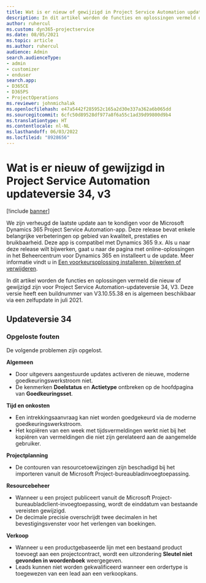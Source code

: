 ```yaml
---
title: Wat is er nieuw of gewijzigd in Project Service Automation updateversie 34, v3
description: In dit artikel worden de functies en oplossingen vermeld die beschikbaar zijn in Project Service Automation-updateversie 34, V3.
author: ruhercul
ms.custom: dyn365-projectservice
ms.date: 08/05/2021
ms.topic: article
ms.author: ruhercul
audience: Admin
search.audienceType:
- admin
- customizer
- enduser
search.app:
- D365CE
- D365PS
- ProjectOperations
ms.reviewer: johnmichalak
ms.openlocfilehash: e47a5442f285952c165a2d30e337a362a6b065dd
ms.sourcegitcommit: 6cfc50d89528df977a8f6a55c1ad39d99800d9b4
ms.translationtype: HT
ms.contentlocale: nl-NL
ms.lasthandoff: 06/03/2022
ms.locfileid: "8928656"
---
```

# <a name="whats-new-or-changed-in-project-service-automation-update-release-34-v3"></a>Wat is er nieuw of gewijzigd in Project Service Automation updateversie 34, v3

[!include [banner](../includes/psa-now-project-operations.md)]

We zijn verheugd de laatste update aan te kondigen voor de Microsoft Dynamics 365 Project Service Automation-app. Deze release bevat enkele belangrijke verbeteringen op gebied van kwaliteit, prestaties en bruikbaarheid. Deze app is compatibel met Dynamics 365 9.x. Als u naar deze release wilt bijwerken, gaat u naar de pagina met online-oplossingen in het Beheercentrum voor Dynamics 365 en installeert u de update. Meer informatie vindt u in [Een voorkeursoplossing installeren, bijwerken of verwijderen](/power-platform/admin/install-remove-preferred-solution).

In dit artikel worden de functies en oplossingen vermeld die nieuw of gewijzigd zijn voor Project Service Automation-updateversie 34, V3. Deze versie heeft een buildnummer van V3.10.55.38 en is algemeen beschikbaar via een zelfupdate in juli 2021.

## <a name="update-release-34"></a>Updateversie 34

### <a name="bug-fixes"></a>Opgeloste fouten
De volgende problemen zijn opgelost.

**Algemeen**

- Door uitgevers aangestuurde updates activeren de nieuwe, moderne goedkeuringswerkstroom niet.
- De kenmerken **Doelstatus** en **Actietype** ontbreken op de hoofdpagina van **Goedkeuringsset**.

**Tijd en onkosten**

- Een intrekkingsaanvraag kan niet worden goedgekeurd via de moderne goedkeuringswerkstroom.
- Het kopiëren van een week met tijdsvermeldingen werkt niet bij het kopiëren van vermeldingen die niet zijn gerelateerd aan de aangemelde gebruiker.

**Projectplanning**

- De contouren van resourcetoewijzingen zijn beschadigd bij het importeren vanuit de Microsoft Project-bureaubladinvoegtoepassing.

**Resourcebeheer**

- Wanneer u een project publiceert vanuit de Microsoft Project-bureaubladclient-invoegtoepassing, wordt de einddatum van bestaande vereisten gewijzigd.
- De decimale precisie overschrijdt twee decimalen in het bevestigingsvenster voor het verlengen van boekingen.

**Verkoop**

- Wanneer u een productgebaseerde lijn met een bestaand product toevoegt aan een projectcontract, wordt een uitzondering **Sleutel niet gevonden in woordenboek** weergegeven.
- Leads kunnen niet worden gekwalificeerd wanneer een ordertype is toegewezen van een lead aan een verkoopkans.

